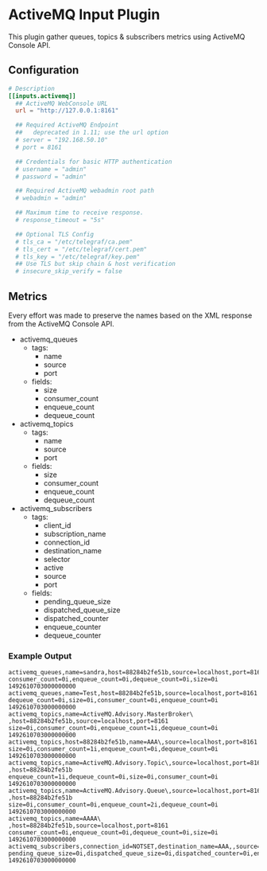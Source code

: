 # ActiveMQ Input Plugin

This plugin gather queues, topics & subscribers metrics using ActiveMQ Console API.

## Configuration

```toml
# Description
[[inputs.activemq]]
  ## ActiveMQ WebConsole URL
  url = "http://127.0.0.1:8161"

  ## Required ActiveMQ Endpoint
  ##   deprecated in 1.11; use the url option
  # server = "192.168.50.10"
  # port = 8161

  ## Credentials for basic HTTP authentication
  # username = "admin"
  # password = "admin"

  ## Required ActiveMQ webadmin root path
  # webadmin = "admin"

  ## Maximum time to receive response.
  # response_timeout = "5s"

  ## Optional TLS Config
  # tls_ca = "/etc/telegraf/ca.pem"
  # tls_cert = "/etc/telegraf/cert.pem"
  # tls_key = "/etc/telegraf/key.pem"
  ## Use TLS but skip chain & host verification
  # insecure_skip_verify = false
```

## Metrics

Every effort was made to preserve the names based on the XML response from the ActiveMQ Console API.

- activemq_queues
  - tags:
    - name
    - source
    - port
  - fields:
    - size
    - consumer_count
    - enqueue_count
    - dequeue_count
- activemq_topics
  - tags:
    - name
    - source
    - port
  - fields:
    - size
    - consumer_count
    - enqueue_count
    - dequeue_count
- activemq_subscribers
  - tags:
    - client_id
    - subscription_name
    - connection_id
    - destination_name
    - selector
    - active
    - source
    - port
  - fields:
    - pending_queue_size
    - dispatched_queue_size
    - dispatched_counter
    - enqueue_counter
    - dequeue_counter

### Example Output

```shell
activemq_queues,name=sandra,host=88284b2fe51b,source=localhost,port=8161 consumer_count=0i,enqueue_count=0i,dequeue_count=0i,size=0i 1492610703000000000
activemq_queues,name=Test,host=88284b2fe51b,source=localhost,port=8161 dequeue_count=0i,size=0i,consumer_count=0i,enqueue_count=0i 1492610703000000000
activemq_topics,name=ActiveMQ.Advisory.MasterBroker\ ,host=88284b2fe51b,source=localhost,port=8161 size=0i,consumer_count=0i,enqueue_count=1i,dequeue_count=0i 1492610703000000000
activemq_topics,host=88284b2fe51b,name=AAA\,source=localhost,port=8161  size=0i,consumer_count=1i,enqueue_count=0i,dequeue_count=0i 1492610703000000000
activemq_topics,name=ActiveMQ.Advisory.Topic\,source=localhost,port=8161 ,host=88284b2fe51b enqueue_count=1i,dequeue_count=0i,size=0i,consumer_count=0i 1492610703000000000
activemq_topics,name=ActiveMQ.Advisory.Queue\,source=localhost,port=8161 ,host=88284b2fe51b size=0i,consumer_count=0i,enqueue_count=2i,dequeue_count=0i 1492610703000000000
activemq_topics,name=AAAA\ ,host=88284b2fe51b,source=localhost,port=8161 consumer_count=0i,enqueue_count=0i,dequeue_count=0i,size=0i 1492610703000000000
activemq_subscribers,connection_id=NOTSET,destination_name=AAA,,source=localhost,port=8161,selector=AA,active=no,host=88284b2fe51b,client_id=AAA,subscription_name=AAA pending_queue_size=0i,dispatched_queue_size=0i,dispatched_counter=0i,enqueue_counter=0i,dequeue_counter=0i 1492610703000000000
```
